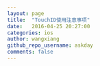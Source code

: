```yaml
---
layout: page
title:  "TouchID使用注意事项"
date:   2016-04-25 20:27:00
categories: ios
author: wangxiang
github_repo_username: askday
comments: false
---
```


